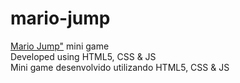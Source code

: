 # mario-jump
 <a href="bulhoesgabriel.github.io/mario-jump">Mario Jump"</a> mini game <br>
 Developed using HTML5, CSS & JS <br>
 Mini game desenvolvido utilizando HTML5, CSS & JS
